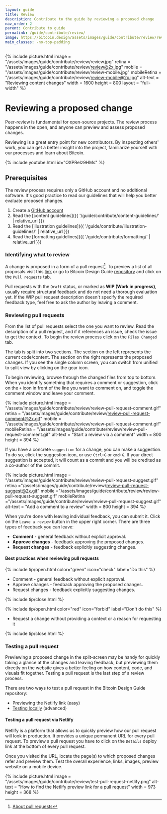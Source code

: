 ```yaml
---
layout: guide
title: Review
description: Contribute to the guide by reviewing a proposed change
nav_order: 2
parent: Contribute to guide
permalink: /guide/contribute/review/
image: https://bitcoin.design/assets/images/guide/contribute/review/review-preview.jpg
main_classes: -no-top-padding
---
```


{% include picture.html
   image = "/assets/images/guide/contribute/review/review.jpg"
   retina = "/assets/images/guide/contribute/review/review@2x.jpg"
   mobile = "/assets/images/guide/contribute/review/review-mobile.jpg"
   mobileRetina = "/assets/images/guide/contribute/review/review-mobile@2x.jpg"
   alt-text = "Reviewing content changes"
   width = 1600
   height = 800
   layout = "full-width"
%}

# Reviewing a proposed change

Peer-review is fundamental for open-source projects. The review process happens in the open, and anyone can preview and assess proposed changes.

Reviewing is a great entry point for new contributors. By inspecting others' work, you can get a better insight into the project, familiarize yourself with our processes and learn about Bitcoin.

{% include youtube.html id="OXPReIz9HMs" %}

## Prerequisites

The review process requires only a GitHub account and no additional software. It's good practice to read our guidelines that will help you better evaluate proposed changes.

1. Create a [GitHub account](https://github.com/)
2. Read the [content guidelines]({{ '/guide/contribute/content-guidelines/' | relative_url }})
3. Read the [illustration guidelines]({{ '/guide/contribute/illustration-guidelines/' | relative_url }})
4. Read the [formatting guidelines]({{ '/guide/contribute/formatting/' | relative_url }})

### Identifying what to review

A change is proposed in a form of a pull request[^1]. To preview a list of all proposals visit this [link](https://github.com/BitcoinDesign/Guide/pulls) or go to Bitcoin Design Guide [repository](https://github.com/BitcoinDesign/Guide/) and click on the `Pull requests` tab.

Pull requests with the `Draft` status, or marked as **WIP (Work in progress)**, usually require structural feedback and do not need a thorough evaluation yet. If the WIP pull request description doesn't specify the required feedback type, feel free to ask the author by leaving a comment.

### Reviewing pull requests

From the list of pull requests select the one you want to review. Read the description of a pull request, and if it references an issue, check the issue to get the context. To begin the review process click on the `Files Changed` tab.

The tab is split into two sections. The section on the left represents the current code/content. The section on the right represents the proposed changes. If you see the single column screen, you can switch from unified to split view by clicking on the gear icon.

To begin reviewing, browse through the changed files from top to bottom. When you identify something that requires a comment or suggestion, click on the `+` icon in front of the line you want to comment on, and toggle the comment window and leave your comment.

{% include picture.html
   image = "/assets/images/guide/contribute/review/review-pull-request-comment.gif"
   retina = "/assets/images/guide/contribute/review/review-pull-request-comment@2x.gif"
   mobile = "/assets/images/guide/contribute/review/review-pull-request-comment.gif"
   mobileRetina = "/assets/images/guide/contribute/review/review-pull-request-comment.gif"
   alt-text = "Start a review via a comment"
   width = 800
   height = 394
%}

If you have a concrete `suggestion` for a change, you can make a suggestion. To do so, click the suggestion icon, or use `Ctrl+G` or `cmd+G`. If your direct suggestion is accepted, it will count as a commit and you will be credited as a co-author of the commit.

{% include picture.html
   image = "/assets/images/guide/contribute/review/review-pull-request-suggest.gif"
   retina ="/assets/images/guide/contribute/review/review-pull-request-suggest@2x.gif"
   mobile ="/assets/images/guide/contribute/review/review-pull-request-suggest.gif"
   mobileRetina ="/assets/images/guide/contribute/review/review-pull-request-suggest.gif"
   alt-text = "Add a comment to a review"
   width = 800
   height = 394
%}

When you're done with leaving individual feedback, you can submit it. Click on the `Leave a review` button in the upper right corner. There are three types of feedback you can leave:

- **Comment** - general feedback without explicit approval.
- **Approve changes** - feedback approving the proposed changes.
- **Request changes** - feedback explicitly suggesting changes.

#### Best practices when reviewing pull requests

{% include tip/open.html color="green" icon="check" label="Do this" %}

- Comment - general feedback without explicit approval.
- Approve changes - feedback approving the proposed changes.
- Request changes - feedback explicitly suggesting changes.

{% include tip/close.html %}

{% include tip/open.html color="red" icon="forbid" label="Don't do this" %}

- Request a change without providing a context or a reason for requesting it

{% include tip/close.html %}

### Testing a pull request
Previewing a proposed change in the split-screen may be handy for quickly taking a glance at the changes and leaving feedback, but previewing them directly on the website gives a better feeling on how content, code, and visuals fit together. Testing a pull request is the last step of a review process.

There are two ways to test a pull request in the Bitcoin Design Guide repository:
- Previewing the Netlify link (easy)
- [Testing locally](https://github.com/BitcoinDesign/Guide#how-to-build-and-run-the-site-locally) (advanced)

#### Testing a pull request via Netlify

Netlify is a platform that allows us to quickly preview how our pull request will look in production. It provides a unique permanent URL for every pull request. To preview a pull request you have to click on the `Details` deploy link at the bottom of every pull request.

Once you visited the URL, locate the page(s) to which proposed changes refer and preview them. Test the overall experience, links, images, preview website on a mobile device.

{% include picture.html
   image = "/assets/images/guide/contribute/review/test-pull-request-netlify.png"
   alt-text = "How to find the Netlify preview link for a pull request"
   width = 973
   height = 368
%}

[^1]:[About pull requests](https://docs.github.com/en/github/collaborating-with-issues-and-pull-requests/about-pull-requests)
